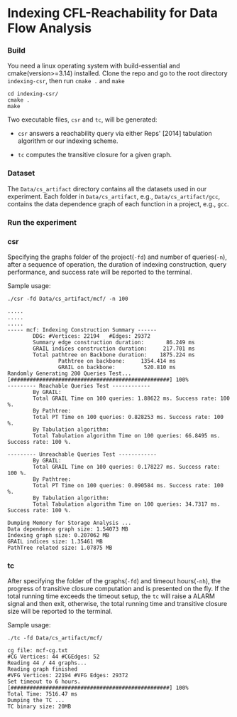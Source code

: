 # Indexing CFL-Reachability for Data Flow Analysis

### Build

You need a linux operating system with build-essential and cmake(version>=3.14) installed. 
Clone the repo and go to the root directory `indexing-csr`, then run `cmake .` and `make`

```
cd indexing-csr/
cmake .
make
```

Two executable files, `csr` and `tc`, will be generated:
* `csr` answers a reachability query via either Reps' [2014] tabulation algorithm or our indexing scheme.

* `tc` computes the transitive closure for a given graph.

### Dataset

The `Data/cs_artifact` directory contains all the datasets used in our experiment.
Each folder in `Data/cs_artifact`, e.g., `Data/cs_artifact/gcc`, contains the data dependence graph of each function in a project, e.g., `gcc`.

### Run the experiment

### csr

Specifying the graphs folder of the project(`-fd`) and number of queries(`-n`), after a sequence of
operation, the duration of indexing construction, query performance, and success rate will be reported to the terminal.

Sample usage:

```
./csr -fd Data/cs_artifact/mcf/ -n 100

.....
.....
.....
----- mcf: Indexing Construction Summary ------
        DDG: #Vertices: 22194   #Edges: 29372
        Summary edge construction duration:       86.249 ms
        GRAIL indices construction duration:     217.701 ms
        Total pathtree on Backbone duration:    1875.224 ms
                Pathtree on backbone:     1354.414 ms
                GRAIL on backbone:         520.810 ms
Randomly Generating 200 Queries Test...
[##################################################] 100%
--------- Reachable Queries Test ------------
        By GRAIL: 
        Total GRAIL Time on 100 queries: 1.88622 ms. Success rate: 100 %.
        By Pathtree: 
        Total PT Time on 100 queries: 0.828253 ms. Success rate: 100 %.
        By Tabulation algorithm: 
        Total Tabulation algorithm Time on 100 queries: 66.8495 ms. Success rate: 100 %.

--------- Unreachable Queries Test ------------
        By GRAIL: 
        Total GRAIL Time on 100 queries: 0.178227 ms. Success rate: 100 %.
        By Pathtree: 
        Total PT Time on 100 queries: 0.090584 ms. Success rate: 100 %.
        By Tabulation algorithm: 
        Total Tabulation algorithm Time on 100 queries: 34.7317 ms. Success rate: 100 %.

Dumping Memory for Storage Analysis ...
Data dependence graph size: 1.54073 MB
Indexing graph size: 0.207062 MB
GRAIL indices size: 1.35461 MB
PathTree related size: 1.07875 MB

```

### tc
After specifying the folder of the graphs(`-fd`) and timeout hours(`-nh`), the progress of transitive closure computation and is 
presented on the fly. If the total running time exceeds the timeout setup, the `tc` will raise a ALARM signal and then exit, otherwise, the
total running time and transitive closure size will be reported to the terminal.

Sample usage:

```
./tc -fd Data/cs_artifact/mcf/

cg file: mcf-cg.txt
#CG Vertices: 44 #CGEdges: 52
Reading 44 / 44 graphs...
Reading graph finished
#VFG Vertices: 22194 #VFG Edges: 29372
Set timeout to 6 hours.
[##################################################] 100%
Total Time: 7516.47 ms
Dumping the TC ...
TC binary size: 20MB
```
